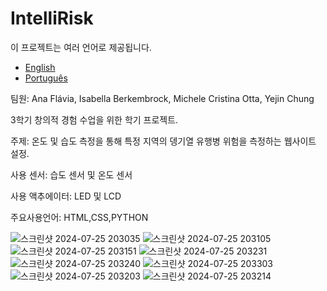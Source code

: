 # IntelliRisk

이 프로젝트는 여러 언어로 제공됩니다.
- [English](README.md)
- [Português](README.pt.md)

  
  
팀원: Ana Flávia, Isabella Berkembrock, Michele Cristina Otta, Yejin Chung

3학기 창의적 경험 수업을 위한 학기 프로젝트.

주제: 온도 및 습도 측정을 통해 특정 지역의 뎅기열 유행병 위험을 측정하는 웹사이트 설정.

사용 센서: 습도 센서 및 온도 센서

사용 액추에이터: LED 및 LCD

주요사용언어: HTML,CSS,PYTHON

![스크린샷 2024-07-25 203035](https://github.com/user-attachments/assets/638825a6-7b35-4d36-8c6a-6f54e289bc61)
![스크린샷 2024-07-25 203105](https://github.com/user-attachments/assets/0316fda4-4dcb-4a0d-9499-e9d91f2c8fae)
![스크린샷 2024-07-25 203151](https://github.com/user-attachments/assets/61cd375b-c995-4298-864b-a6bbff0a2424)
![스크린샷 2024-07-25 203231](https://github.com/user-attachments/assets/18bcc3c1-5de0-4238-be01-ae33d8f90cfe)
![스크린샷 2024-07-25 203240](https://github.com/user-attachments/assets/653192c4-7066-4d67-b99a-13b575ae5b11)
![스크린샷 2024-07-25 203303](https://github.com/user-attachments/assets/57bde822-8a70-4d15-8af4-6a15fda5df34)
![스크린샷 2024-07-25 203203](https://github.com/user-attachments/assets/e80a4598-8b3c-47c6-9b3b-41142cf1510f)
![스크린샷 2024-07-25 203214](https://github.com/user-attachments/assets/6d0c5161-9b97-46a8-bef3-6ca369ec0bb0)



